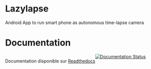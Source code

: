 # Lazylapse
Android App to run smart phone as autonomous time-lapse camera

# Documentation

<div style="display: flex;flex-direction: row;">
    <p> Documentation disponible sur <a href='https://timelapse.readthedocs.io/en/latest'>Readthedocs</a>   </p>
    <a href='https://timelapse.readthedocs.io/en/latest/?badge=latest'>
        <img src='https://readthedocs.org/projects/timelapse/badge/?version=latest' alt='Documentation Status' />
    </a>
</div>


